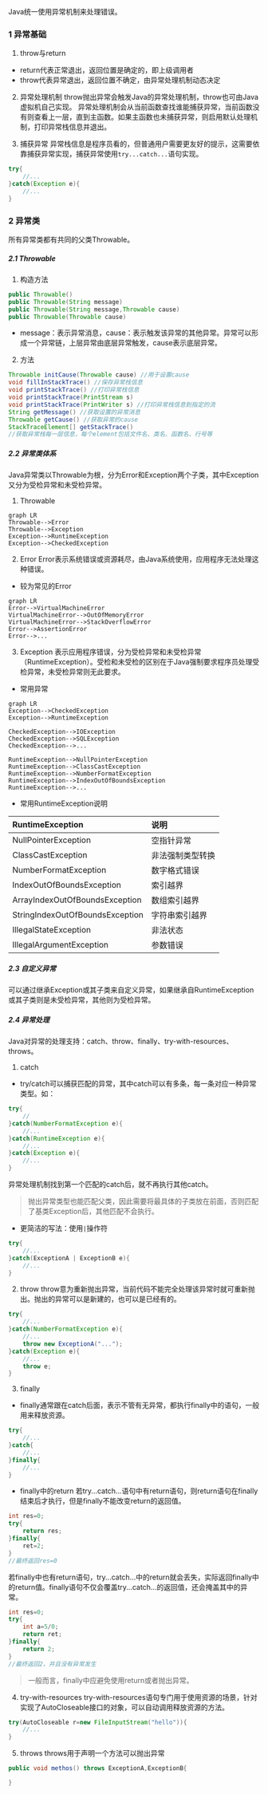 Java统一使用异常机制来处理错误。

### 1 异常基础
1. throw与return
- return代表正常退出，返回位置是确定的，即上级调用者
- throw代表异常退出，返回位置不确定，由异常处理机制动态决定

2. 异常处理机制
throw抛出异常会触发Java的异常处理机制，throw也可由Java虚拟机自己实现。
异常处理机制会从当前函数查找谁能捕获异常，当前函数没有则查看上一层，直到主函数。如果主函数也未捕获异常，则启用默认处理机制，打印异常栈信息并退出。

3. 捕获异常
异常栈信息是程序员看的，但普通用户需要更友好的提示，这需要依靠捕获异常实现，捕获异常使用`try...catch...`语句实现。
```java
try{
	//...
}catch(Exception e){
	//...
}
```

### 2 异常类
所有异常类都有共同的父类Throwable。

##### 2.1 Throwable
1. 构造方法
```java
public Throwable()
public Throwable(String message)
public Throwable(String message,Throwable cause)
public Throwable(Throwable cause)
```
- message：表示异常消息，cause：表示触发该异常的其他异常。异常可以形成一个异常链，上层异常由底层异常触发，cause表示底层异常。

2. 方法
```java
Throwable initCause(Throwable cause) //用于设置cause
void fillInStackTrace() //保存异常栈信息
void printStackTrace() //打印异常栈信息
void printStackTrace(PrintStream s)
void printStackTrace(PrintWriter s) //打印异常栈信息到指定的流
String getMessage() //获取设置的异常消息
Throwable getCause() //获取异常的cause
StackTraceElement[] getStackTrace() 
//获取异常栈每一层信息，每个element包括文件名、类名、函数名、行号等
```

##### 2.2 异常类体系
Java异常类以Throwable为根，分为Error和Exception两个子类，其中Exception又分为受检异常和未受检异常。
1. Throwable
```mermaid
graph LR
Throwable-->Error
Throwable-->Exception
Exception-->RuntimeException
Exception-->CheckedException
```

2. Error
Error表示系统错误或资源耗尽，由Java系统使用，应用程序无法处理这种错误。
- 较为常见的Error
```mermaid
graph LR
Error-->VirtualMachineError
VirtualMachineError-->OutOfMemoryError
VirtualMachineError-->StackOverflowError
Error-->AssertionError
Error-->...
```
3. Exception
表示应用程序错误，分为受检异常和未受检异常（RuntimeException）。受检和未受检的区别在于Java强制要求程序员处理受检异常，未受检异常则无此要求。
- 常用异常
```mermaid
graph LR
Exception-->CheckedException
Exception-->RuntimeException

CheckedException-->IOException
CheckedException-->SQLException
CheckedException-->...

RuntimeException-->NullPointerException
RuntimeException-->ClassCastException
RuntimeException-->NumberFormatException
RuntimeException-->IndexOutOfBoundsException
RuntimeException-->...
```
- 常用RuntimeException说明

|RuntimeException|说明|
|:---|:---|
|NullPointerException|空指针异常|
|ClassCastException|非法强制类型转换|
|NumberFormatException|数字格式错误|
|IndexOutOfBoundsException|索引越界|
|ArrayIndexOutOfBoundsException|数组索引越界|
|StringIndexOutOfBoundsException|字符串索引越界|
|IllegalStateException|非法状态|
|IllegalArgumentException|参数错误|

##### 2.3 自定义异常
可以通过继承Exception或其子类来自定义异常，如果继承自RuntimeException或其子类则是未受检异常，其他则为受检异常。

##### 2.4 异常处理
Java对异常的处理支持：catch、throw、finally、try-with-resources、throws。

1. catch
- try/catch可以捕获匹配的异常，其中catch可以有多条，每一条对应一种异常类型。如：
```java
try{
	//
}catch(NumberFormatException e){
	//...
}catch(RuntimeException e){
	//...
}catch(Exception e){
	//...
}
```
异常处理机制找到第一个匹配的catch后，就不再执行其他catch。
> 抛出异常类型也能匹配父类，因此需要将最具体的子类放在前面，否则匹配了基类Exception后，其他匹配不会执行。

- 更简洁的写法：使用`|`操作符
```java
try{
	//...
}catch(ExceptionA | ExceptionB e){
	//...
}
```

2. throw
throw意为重新抛出异常，当前代码不能完全处理该异常时就可重新抛出。抛出的异常可以是新建的，也可以是已经有的。
```java
try{
	//...
}catch(NumberFormatException e){
	//...
	throw new ExceptionA("...");
}catch(Exception e){
	//...
	throw e;
}
```

3. finally
- finally通常跟在catch后面，表示不管有无异常，都执行finally中的语句，一般用来释放资源。
```java
try{
	//...
}catch{
	//...
}finally{
	//...
}
```

- finally中的return
若try...catch...语句中有return语句，则return语句在finally结束后才执行，但是finally不能改变return的返回值。
```java
int res=0;
try{
	return res;
}finally{
	ret=2;
}
//最终返回res=0
```
若finally中也有return语句，try...catch...中的return就会丢失，实际返回finally中的return值。finally语句不仅会覆盖try...catch...的返回值，还会掩盖其中的异常。
```java
int res=0;
try{
	int a=5/0;
	return ret;
}finally{
	return 2;
}
//最终返回2，并且没有异常发生
```

> 一般而言，finally中应避免使用return或者抛出异常。

4. try-with-resources
try-with-resources语句专门用于使用资源的场景，针对实现了AutoCloseable接口的对象，可以自动调用释放资源的方法。
```java
try(AutoCloseable r=new FileInputStream("hello")){
	//...
}
```

5. throws
throws用于声明一个方法可以抛出异常
```java
public void methos() throws ExceptionA,ExceptionB{

}
```